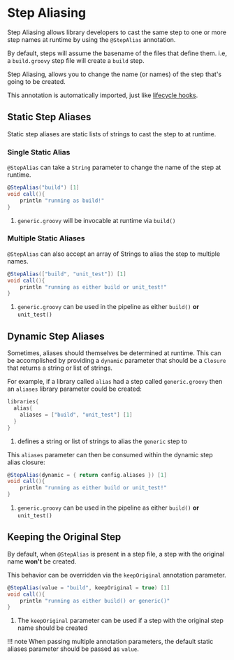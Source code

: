 # Step Aliasing

Step Aliasing allows library developers to cast the same step to one or more step names at runtime by using the `@StepAlias` annotation.

By default, steps will assume the basename of the files that define them. i.e, a `build.groovy` step file will create a `build` step.

Step Aliasing, allows you to change the name (or names) of the step that's going to be created.

This annotation is automatically imported, just like [lifecycle hooks](lifecycle-hooks.md).

## Static Step Aliases

Static step aliases are static lists of strings to cast the step to at runtime.

### Single Static Alias

`@StepAlias` can take a `String` parameter to change the name of the step at runtime.

``` groovy title="generic.groovy"
@StepAlias("build") [1]
void call(){
    println "running as build!"
}
```

1. `generic.groovy` will be invocable at runtime via `build()`

### Multiple Static Aliases

`@StepAlias` can also accept an array of Strings to alias the step to multiple names.

``` groovy title="generic.groovy"
@StepAlias(["build", "unit_test"]) [1]
void call(){
    println "running as either build or unit_test!"
}
```

1. `generic.groovy` can be used in the pipeline as either `build()` **or** `unit_test()`

## Dynamic Step Aliases

Sometimes, aliases should themselves be determined at runtime.
This can be accomplished by providing a `dynamic` parameter that should be a `Closure` that returns a string or list of strings.

For example, if a library called `alias` had a step called `generic.groovy` then an `aliases` library parameter could be created:

``` groovy title="pipeline_config.groovy"
libraries{
  alias{
    aliases = ["build", "unit_test"] [1]
  }
}
```

1. defines a string or list of strings to alias the `generic` step to

This `aliases` parameter can then be consumed within the dynamic step alias closure:

``` groovy title="generic.groovy"
@StepAlias(dynamic = { return config.aliases }) [1]
void call(){
    println "running as either build or unit_test!"
}
```

1. `generic.groovy` can be used in the pipeline as either `build()` **or** `unit_test()`

## Keeping the Original Step

By default, when `@StepAlias` is present in a step file, a step with the original name **won't** be created.

This behavior can be overridden via the `keepOriginal` annotation parameter.

``` groovy title="generic.groovy"
@StepAlias(value = "build", keepOriginal = true) [1]
void call(){
    println "running as either build() or generic()"
}
```

1. The `keepOriginal` parameter can be used if a step with the original step name should be created

!!! note
    When passing multiple annotation parameters, the default static aliases parameter should be passed as `value`.
